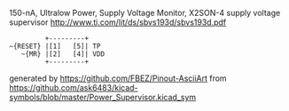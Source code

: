 150-nA, Ultralow Power, Supply Voltage Monitor, X2SON-4
supply voltage supervisor
http://www.ti.com/lit/ds/sbvs193d/sbvs193d.pdf


	         +---------+
	~{RESET} |[1]   [5]| TP
	   ~{MR} |[2]   [4]| VDD
	         +---------+


generated by https://github.com/FBEZ/Pinout-AsciiArt from https://github.com/ask6483/kicad-symbols/blob/master/Power_Supervisor.kicad_sym